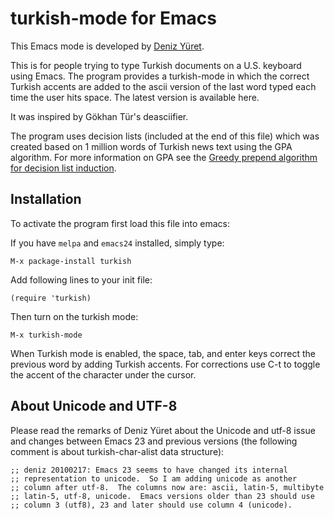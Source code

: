 # turkish-mode for Emacs

This Emacs mode is developed by [Deniz Yüret](http://denizyuret.blogspot.com/2006/11/emacs-turkish-mode.html).

This is for people trying to type Turkish documents on a U.S. keyboard
using Emacs. The program provides a turkish-mode in which the correct
Turkish accents are added to the ascii version of the last word typed
each time the user hits space. The latest version is available here.

It was inspired by Gökhan Tür's deasciifier.

The program uses decision lists (included at the end of this file)
which was created based on 1 million words of Turkish news text using
the GPA algorithm. For more information on GPA see the [Greedy prepend
algorithm for decision list induction](http://denizyuret.blogspot.com/2006/11/greedy-prepend-algorithm-for-decision.html).


## Installation

To activate the program first load this file into emacs:

If you have `melpa` and `emacs24` installed, simply type:

	M-x package-install turkish

Add following lines to your init file:

    (require 'turkish)

Then turn on the turkish mode:

    M-x turkish-mode

When Turkish mode is enabled, the space, tab, and enter keys correct
the previous word by adding Turkish accents. For corrections use C-t
to toggle the accent of the character under the cursor.

## About Unicode and UTF-8

Please read the remarks of Deniz Yüret about the Unicode and utf-8
issue and changes between Emacs 23 and previous versions (the following comment
is about turkish-char-alist data structure):

    ;; deniz 20100217: Emacs 23 seems to have changed its internal
    ;; representation to unicode.  So I am adding unicode as another
    ;; column after utf-8.  The columns now are: ascii, latin-5, multibyte
    ;; latin-5, utf-8, unicode.  Emacs versions older than 23 should use
    ;; column 3 (utf8), 23 and later should use column 4 (unicode).


